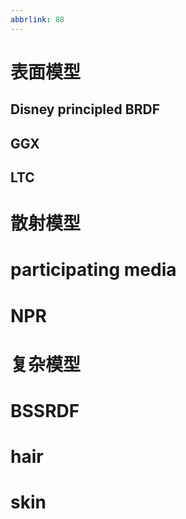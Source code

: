 ```yaml
---
abbrlink: 88
---
```

# 表面模型
## Disney principled BRDF

## GGX

## LTC

# 散射模型
# participating media

# NPR

# 复杂模型
# BSSRDF

# hair

# skin